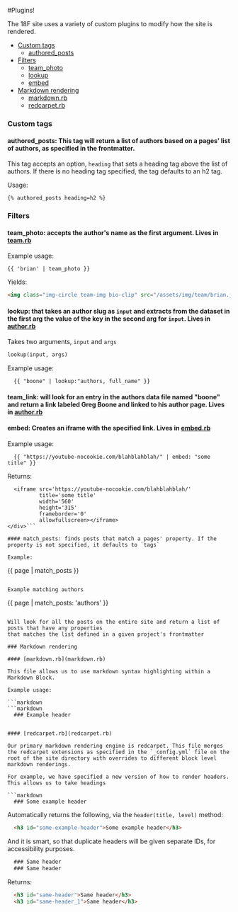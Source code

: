#Plugins!

The 18F site uses a variety of custom plugins to modify how the site is rendered.

* [Custom tags](#custom-tags)
  * [authored_posts](#authored_posts)
* [Filters](#filters)
  * [team_photo](#team_photo)
  * [lookup](#lookup)
  * [embed](#embed)
* [Markdown rendering](#markdown-rendering)
  * [markdown.rb](markdown.rb)
  * [redcarpet.rb](redcarpet.rb)

### Custom tags

#### authored_posts: This tag will return a list of authors based on a pages' list of authors, as specified in the frontmatter.

This tag accepts an option, `heading` that sets a heading tag above the list of authors. If there is no heading tag specified, the tag defaults to an h2 tag.

Usage:

```liquid
{% authored_posts heading=h2 %}
```

### Filters

#### team_photo: accepts the author's name as the first argument. Lives in [team.rb](team.rb)

Example usage:

```liquid
{{ 'brian' | team_photo }}
```

Yields:

```html
<img class="img-circle team-img bio-clip" src="/assets/img/team/brian.jpg" alt="18F team member Brian Hedberg">
```

#### lookup: that takes an author slug as `input` and extracts from the dataset in the first arg the value of the key in the second arg for `input`. Lives in [author.rb](author.rb)

Takes two arguments, `input` and `args`

```ruby
lookup(input, args)
```

Example usage:

```liquid
  {{ "boone" | lookup:"authors, full_name" }}
```

#### team_link: will look for an entry in the authors data file named "boone" and return a link labeled Greg Boone and linked to his author page. Lives in [author.rb](author.rb)


#### embed: Creates an iframe with the specified link. Lives in [embed.rb](embed.rb)

Example usage:

```liquid
  {{ "https://youtube-nocookie.com/blahblahblah/" | embed: "some title" }}
```

Returns:

```<div class='embed-container'>
  <iframe src='https://youtube-nocookie.com/blahblahblah/'
          title='some title'
          width='560'
          height='315'
          frameborder='0'
          allowfullscreen></iframe>
</div>```

#### match_posts: finds posts that match a pages' property. If the property is not specified, it defaults to `tags`

Example:
```
{{ page | match_posts }}
```

Example matching authors
```
{{ page | match_posts: 'authors' }}
```

Will look for all the posts on the entire site and return a list of posts that have any properties
that matches the list defined in a given project's frontmatter

### Markdown rendering

#### [markdown.rb](markdown.rb)

This file allows us to use markdown syntax highlighting within a Markdown Block.

Example usage:

```markdown
```markdown
  ### Example header
```
```

#### [redcarpet.rb](redcarpet.rb)

Our primary markdown rendering engine is redcarpet. This file merges the redcarpet extensions as specified in the `_config.yml` file on the root of the site directory with overrides to different block level markdown renderings.

For example, we have specified a new version of how to render headers. This allows us to take headings

```markdown
  ### Some example header
```

Automatically returns the following, via the `header(title, level)` method:

```html
  <h3 id="some-example-header">Some example header</h3>
```

And it is smart, so that duplicate headers will be given separate IDs, for accessibility purposes.


```markdown
  ### Same header
  ### Same header
```

Returns:

```html
  <h3 id="same-header">Same header</h3>
  <h3 id="same-header_1">Same header</h3>
```
